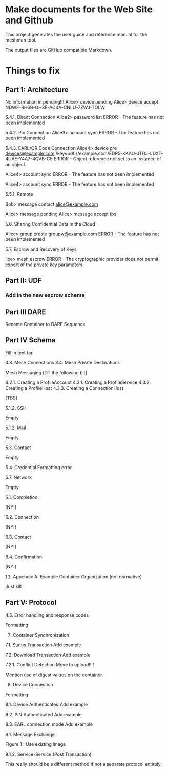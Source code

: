 ﻿# Make documents for the Web Site and Github

This project generates the user guide and reference manual for the meshman tool.

The output files are GitHub compatible Markdown.



# Things to fix

## Part 1: Architecture 


No information in pending!!!
Alice> device pending
Alice> device accept NDWF-RH6B-OH3E-AO4A-CNLU-7ZWJ-TOLW


5.4.1. Direct Connection
Alice2> password list
ERROR - The feature has not been implemented

5.4.2. Pin Connection
Alice3> account sync
ERROR - The feature has not been implemented

5.4.3. EARL/QR Code Connection
Alice4> device pre devices@example.com /key=udf://example.com/EDP5-KKAU-JTGJ-LDXT-4UAE-Y4A7-4QVB-C5
ERROR - Object reference not set to an instance of an object.

Alice4> account sync
ERROR - The feature has not been implemented

Alice4> account sync
ERROR - The feature has not been implemented


5.5.1. Remote

Bob> message contact alice@example.com

Alice> message pending
Alice> message accept tbs


5.6. Sharing Confidential Data in the Cloud

Alice> group create groupw@example.com
ERROR - The feature has not been implemented


5.7. Escrow and Recovery of Keys

lice> mesh escrow
ERROR - The cryptographic provider does not permit export of the private key parameters



## Part II: UDF

### Add in the new escrow scheme

## Part III DARE 

Rename Container to DARE Sequence

## Part IV Schema

Fill in text for 

3.3. Mesh Connections
3.4. Mesh Private Declarations

Mesh Messaging
[DT the following bit]

4.2.1. Creating a ProfileAccount
4.3.1. Creating a ProfileService
4.3.2. Creating a ProfileHost
4.3.3. Creating a ConnectionHost

[TBS]

5.1.2. SSH

$$$$ Empty $$$$

5.1.3. Mail

$$$$ Empty $$$$


5.3. Contact

$$$$ Empty $$$$

5.4. Credential
Formatting error

5.7. Network

$$$$ Empty $$$$


6.1. Completion

[NYI]


6.2. Connection

[NYI]


6.3. Contact

[NYI]

6.4. Confirmation

[NYI]


11. Appendix A: Example Container Organization (not normative)

Just kill

## Part V: Protocol

4.5. Error handling and response codes

Formatting

7. Container Synchronization

7.1. Status Transaction
Add example

7.2. Download Transaction
Add example

7.2.1. Conflict Detection
Move to upload!!!!

Mention use of digest values on the container.


8. Device Connection

Formatting


8.1. Device Authenticated
Add example

8.2. PIN Authenticated
Add example

8.3. EARL connection mode
Add example


9.1. Message Exchange

Figure 1 : Use existing image


9.1.2. Service-Service (Post Transaction)

This really should be a different method if not a separate protocol entirely.




